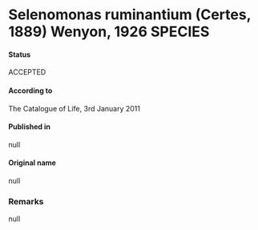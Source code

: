 # Selenomonas ruminantium (Certes, 1889) Wenyon, 1926 SPECIES

#### Status
ACCEPTED

#### According to
The Catalogue of Life, 3rd January 2011

#### Published in
null

#### Original name
null

### Remarks
null